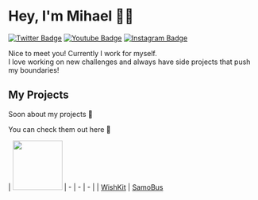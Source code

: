 # Hey, I'm Mihael 👋🏻

[![Twitter Badge](https://img.shields.io/badge/-@M1haelKoic-1ca0f1?style=flat-square&labelColor=1ca0f1&logo=twitter&logoColor=white&link=https://x.com/M1haelKoic)](https://x.com/M1haelKoic) [![Youtube Badge](https://img.shields.io/badge/-@MihaelKoic-FF0000?style=flat-square&labelColor=FF0000&logo=youtube&logoColor=white&link=https://www.youtube.com/@MihaelKoic)](https://www.youtube.com/@MihaelKoic) [![Instagram Badge](https://img.shields.io/badge/-@MihaelKoic-FF5E0E?style=flat-square&labelColor=FF5E0E&logo=instagram&logoColor=white&link=https://www.instagram.com/@mihael_Koic)](https://www.instagram.com/mihael_koic/?hl=en)

Nice to meet you! Currently I work for myself. <br/>
I love working on new challenges and always have side projects that push my boundaries!
<!-- Most of the time that side project work is streamed on **Twitch**. Feel free to join a session of code and chill ✨ -->

## My Projects
Soon about my projects 🚀

You can check them out here  🚀 

| <img src="/images/betterworkout.png" width="100"/>
| - | -  | - |
| <a href="https://www.wishkit.io/?ref=github" align="center">WishKit</a> | <a href="https://apps.apple.com/us/app/samobus/id6743319362" align="center">SamoBus</a> 



